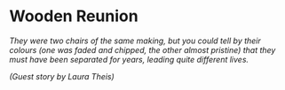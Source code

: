 Wooden Reunion
==============


*They were two chairs of the same making, but you could tell by their colours (one was faded and chipped, the other almost pristine) that they must have been separated for years, leading quite different lives.*

*(Guest story by Laura Theis)*